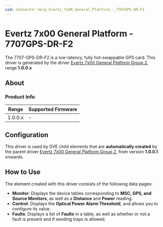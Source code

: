 ```yaml
---
uid: Connector_help_Evertz_7x00_General_Platform_-_7707GPS-DR-F2
---
```


# Evertz 7x00 General Platform - 7707GPS-DR-F2

The 7707-GPS-DR-F2 is a low-latency, fully hot-swappable GPS card. This driver is generated by the driver [Evertz 7x00 General Platform Group 2](xref:Connector_help_Evertz_7x00_General_Platform_Group_2), range **1.0.0.x**

## About

### Product Info

| **Range** | **Supported Firmware** |
|-----------|------------------------|
| 1.0.0.x   | \-                     |

## Configuration

This driver is used by DVE child elements that are **automatically created** by the parent driver [Evertz 7x00 General Platform Group 2](xref:Connector_help_Evertz_7x00_General_Platform_Group_2), from version **1.0.0.1** onwards.

## How to Use

The element created with this driver consists of the following data pages:

- **Monitor**: Displays the device tables corresponding to **MSC, GPS, and Source Monitors**, as well as a **Distance** and **Power** reading.
- **Control**: Displays the **Optical Power Alarm Threshold**, and allows you to configure its value.
- **Faults**: Displays a list of **Faults** in a table, as well as whether or not a fault is present and if sending traps is allowed.
